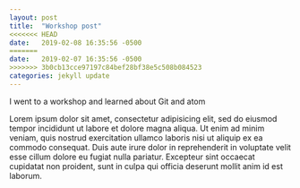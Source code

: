 ```yaml
---
layout: post
title:  "Workshop post"
<<<<<<< HEAD
date:   2019-02-08 16:35:56 -0500
=======
date:   2019-02-07 16:35:56 -0500
>>>>>>> 3b0cb13cce97197c84bef28bf38e5c508b084523
categories: jekyll update
---
```


I went to a workshop and learned about Git and atom

Lorem ipsum dolor sit amet, consectetur adipisicing elit, sed do eiusmod tempor incididunt ut labore et dolore magna aliqua. Ut enim ad minim veniam, quis nostrud exercitation ullamco laboris nisi ut aliquip ex ea commodo consequat. Duis aute irure dolor in reprehenderit in voluptate velit esse cillum dolore eu fugiat nulla pariatur. Excepteur sint occaecat cupidatat non proident, sunt in culpa qui officia deserunt mollit anim id est laborum.
